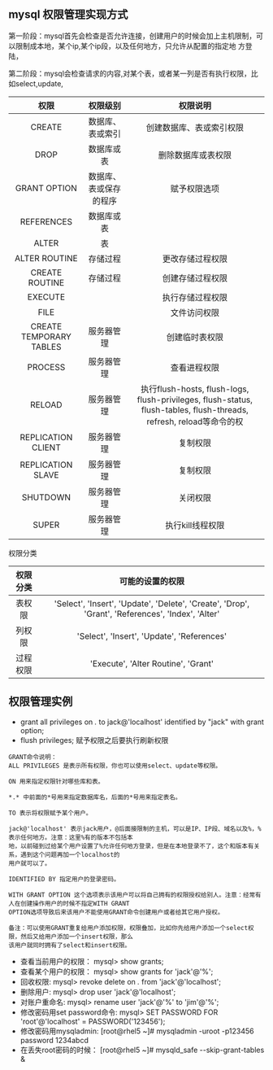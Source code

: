 ## mysql 权限管理实现方式

第一阶段：mysql首先会检查是否允许连接，创建用户的时候会加上主机限制，可以限制成本地，某个ip,某个ip段，以及任何地方，只允许从配置的指定地
方登陆，

第二阶段：mysql会检查请求的内容,对某个表，或者某一列是否有执行权限，比如select,update,

| 权限 | 权限级别 | 权限说明 |
| :------: | :------: | :------: |
| CREATE | 数据库、表或索引 | 创建数据库、表或索引权限 |
| DROP | 数据库或表 | 删除数据库或表权限 |
| GRANT OPTION | 数据库、表或保存的程序 | 赋予权限选项 |
| REFERENCES | 数据库或表 |   |
| ALTER | 表 | |   |
| ALTER ROUTINE | 存储过程 | 更改存储过程权限 |
| CREATE ROUTINE | 存储过程 | 创建存储过程权限 |
| EXECUTE |   | 执行存储过程权限 |
| FILE |   | 文件访问权限 |
| CREATE TEMPORARY TABLES | 服务器管理 | 创建临时表权限 |
| PROCESS | 服务器管理 | 查看进程权限 |
| RELOAD | 服务器管理 | 执行flush-hosts, flush-logs, flush-privileges, flush-status, flush-tables, flush-threads, refresh, reload等命令的权 |
| REPLICATION CLIENT | 服务器管理 | 复制权限 |
| REPLICATION SLAVE | 服务器管理 | 复制权限 |
| SHUTDOWN | 服务器管理 | 关闭权限 |
| SUPER | 服务器管理 | 执行kill线程权限 |

权限分类

| 权限分类 | 可能的设置的权限 |
| :------: | :------: | 
| 表权限 | 'Select', 'Insert', 'Update', 'Delete', 'Create', 'Drop', 'Grant', 'References', 'Index', 'Alter' |
| 列权限 | 'Select', 'Insert', 'Update', 'References' |
| 过程权限 | 'Execute', 'Alter Routine', 'Grant' |

## 权限管理实例

* grant all privileges on *.* to jack@'localhost' identified by "jack" with grant option;
* flush privileges; 赋予权限之后要执行刷新权限

```
GRANT命令说明：
ALL PRIVILEGES 是表示所有权限，你也可以使用select、update等权限。

ON 用来指定权限针对哪些库和表。

*.* 中前面的*号用来指定数据库名，后面的*号用来指定表名。

TO 表示将权限赋予某个用户。

jack@'localhost' 表示jack用户，@后面接限制的主机，可以是IP、IP段、域名以及%，%表示任何地方。注意：这里%有的版本不包括本
地，以前碰到过给某个用户设置了%允许任何地方登录，但是在本地登录不了，这个和版本有关系，遇到这个问题再加一个localhost的
用户就可以了。

IDENTIFIED BY 指定用户的登录密码。

WITH GRANT OPTION 这个选项表示该用户可以将自己拥有的权限授权给别人。注意：经常有人在创建操作用户的时候不指定WITH GRANT 
OPTION选项导致后来该用户不能使用GRANT命令创建用户或者给其它用户授权。

备注：可以使用GRANT重复给用户添加权限，权限叠加，比如你先给用户添加一个select权限，然后又给用户添加一个insert权限，那么
该用户就同时拥有了select和insert权限。
```

* 查看当前用户的权限： mysql> show grants;
* 查看某个用户的权限： mysql> show grants for 'jack'@'%';
* 回收权限: mysql> revoke delete on *.* from 'jack'@'localhost';
* 删除用户: mysql> drop user 'jack'@'localhost';
* 对账户重命名: mysql> rename user 'jack'@'%' to 'jim'@'%';
* 修改密码用set password命令: mysql> SET PASSWORD FOR 'root'@'localhost' = PASSWORD('123456');
* 修改密码用mysqladmin: [root@rhel5 ~]# mysqladmin -uroot -p123456 password 1234abcd
* 在丢失root密码的时候： [root@rhel5 ~]# mysqld_safe --skip-grant-tables &
